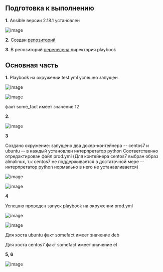## Подготовка к выполнению ##

**1.** Ansible версии 2.18.1 установлен

![image](https://github.com/user-attachments/assets/2029ea7a-8520-4935-a3af-b4b262b8ca19)

**2.** Создан [репозиторий](https://github.com/user-attachments/assets/4287724f-3599-46c6-9b2b-329b6543e6cf)

**3.** В репозиторий [перенесена](https://github.com/g-timokhin/ansible_intro/tree/master/playbook) директория playbook

## Основная часть ##

**1.** Playbook на окружении test.yml успешно запущен

![image](https://github.com/user-attachments/assets/9ad8c6cd-bbd4-493e-87d2-1fbda934184d)

![image](https://github.com/user-attachments/assets/b7b51ada-28d1-438b-8071-80a8840d7ba3)

факт some_fact имеет значение 12

**2.**

![image](https://github.com/user-attachments/assets/088dff61-048d-480a-99b6-d1c28090895c)

**3** 

Создано окружение: запущено два докер-контейнера -- centos7 и ubuntu --  в каждый установлен интерпретатор python
Соответственно отредактирован файл prod.yml
(Для контейнера centos7 выбран образ almalinux, т.к centos7 не поддерживается в достаточной мере -- интерпретатор python нормально в него не устанавливается)

![image](https://github.com/user-attachments/assets/4e4e127c-c3b1-4399-bca7-2f7355790037)

![image](https://github.com/user-attachments/assets/39b20504-fb27-4352-b094-7b4af917ccea)

**4**

Успешно проведен запуск playbook на окружении prod.yml

![image](https://github.com/user-attachments/assets/b23eb63a-29b6-441e-b356-4ed6a05e7027)

![image](https://github.com/user-attachments/assets/e0b527e8-cb8d-49f7-abf2-638d5d6c25ac)

Для хоста ubuntu факт somefact имеет значение deb

Для хоста centos7 факт somefact имеет значение el

**5, 6**

![image](https://github.com/user-attachments/assets/2d9f019c-b1bc-4db3-9deb-14dad771639e)






































